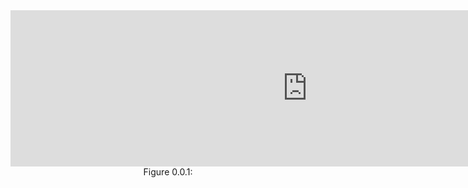 
<iframe id="ChomskyCON_iframe" src="https://global.codio.com/opendsa/v6/jsav/iframe/v1/chomskycon.html" width="950" height="250" scrolling="yes" style="position: relative; top: 0px; border: 0; margin: 0; overflow: hidden;">Your browser does not support iframes.</iframe>
<br/>
<center>Figure 0.0.1: </center><br/>



